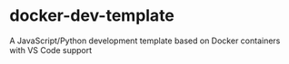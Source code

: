 # docker-dev-template
A JavaScript/Python development template based on Docker containers with VS Code support
